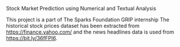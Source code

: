 Stock Market Prediction using Numerical and Textual Analysis

This project is a part of The Sparks Foundation GRIP internship 
The historical stock prices dataset has been extracted from https://finance.yahoo.com/ 
and 
the news headlines data is used from https://bit.ly/36fFPI6.

